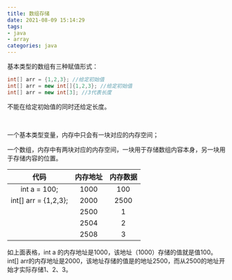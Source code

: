 ```yaml
---
title: 数组存储
date: 2021-08-09 15:14:29
tags:
- java
- array
categories: java
---
```


基本类型的数组有三种赋值形式：

```java
int[] arr = {1,2,3}; //给定初始值
int[] arr = new int[]{1,2,3}; //给定初始值
int[] arr = new int[3]; //3代表长度
```

不能在给定初始值的同时还给定长度。    

​    

一个基本类型变量，内存中只会有一块对应的内存空间；

一个数组，内存中有两块对应的内存空间，一块用于存储数组内容本身，另一块用于存储内容的位置。

|         代码         | 内存地址 | 内存数据 |
| :------------------: | :------: | :------: |
|     int a = 100;     |   1000   |   100    |
| int[] arr = {1,2,3}; |   2000   |   2500   |
|                      |   2500   |    1     |
|                      |   2504   |    2     |
|                      |   2508   |    3     |

如上面表格，int a 的内存地址是1000，该地址（1000）存储的值就是值100。int[] arr的内存地址是2000，该地址存储的值是的地址2500，而从2500的地址开始才实际存储1、2、3。









